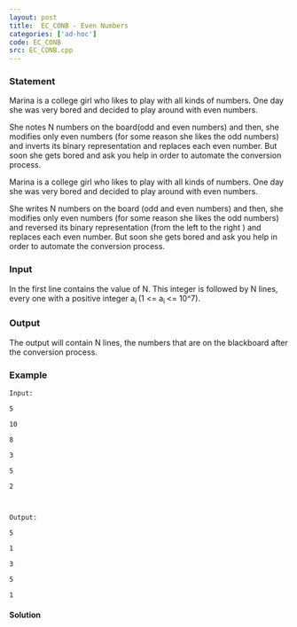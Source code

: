 ```yaml
---
layout: post
title:  EC_CONB - Even Numbers
categories: ['ad-hoc']
code: EC_CONB
src: EC_CONB.cpp
---
```


### **Statement**

Marina is a college girl who likes to play with all kinds of numbers. One day
she was very bored and decided to play around with even numbers.

She notes N numbers on the board(odd and even numbers) and then, she modifies
only even numbers (for some reason she likes the odd numbers) and inverts its
binary representation and replaces each even number. But soon she gets bored
and ask you help in order to automate the conversion process.

Marina is a college girl who likes to play with all kinds of numbers. One day
she was very bored and decided to play around with even numbers.

She writes N numbers on the board (odd and even numbers) and then, she
modifies only even numbers (for some reason she likes the odd numbers) and
reversed its binary representation (from the left to the right ) and replaces
each even number. But soon she gets bored and ask you help in order to
automate the conversion process.

### Input

In the first line contains the value of N. This integer is followed by N
lines, every one with a positive integer a<sub>i </sub>(1 <= a<sub>i
</sub><= 10^7).

### Output

The output will contain N lines, the numbers that are on the blackboard after
the conversion process.

### Example

    
    
    Input:
    5
    10
    8
    3
    5
    2
    
    Output:
    5
    1
    3
    5
    1



#### **Solution**



